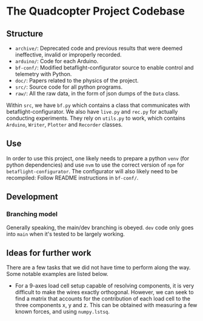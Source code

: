 # The Quadcopter Project Codebase

## Structure

- `archive/`: Deprecated code and previous results that were deemed ineffective, invalid or improperly recorded.
- `arduino/`: Code for each Arduino.
- `bf-conf/`: Modified betaflight-configurator source to enable control and telemetry with Python.
- `doc/`: Papers related to the physics of the project.
- `src/`: Source code for all python programs.
- `raw/`: All the raw data, in the form of json dumps of the `Data` class.

Within `src`, we have `bf.py` which contains a class that communicates with betaflight-configurator. We also have `live.py` and `rec.py` for actually conducting experiments. They rely on `utils.py` to work, which contains `Arduino`, `Writer`, `Plotter` and `Recorder` classes.

## Use
In order to use this project, one likely needs to prepare a python `venv` (for python dependencies) and use `nvm` to use the correct version of `npm` for `betaflight-configurator`. The configurator will also likely need to be recompiled: Follow README instructions in `bf-conf/`.

## Development
### Branching model
Generally speaking, the main/dev branching is obeyed. `dev` code only goes into `main` when it's tested to be largely working.

## Ideas for further work
There are a few tasks that we did not have time to perform along the way. Some notable examples are listed below.

- For a 9-axes load cell setup capable of resolving components, it is very difficult to make the wires exactly orthogonal. However, we can seek to find a matrix that accounts for the contribution of each load cell to the three components x, y and z. This can be obtained with measuring a few known forces, and using `numpy.lstsq`.
